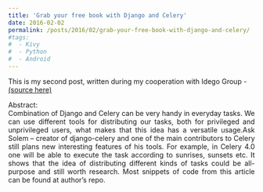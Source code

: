 ```yaml
---
title: 'Grab your free book with Django and Celery'
date: 2016-02-02
permalink: /posts/2016/02/grab-your-free-book-with-django-and-celery/
#tags:
#  - Kivy
#  - Python
#  - Android
---
```


This is my second post, written during my cooperation with Idego Group - <a href="https://idego-group.com/blog/grab-your-free-book-with-django-and-celery/" target="_blank">(source here)</a><br/>
<p style="text-align:justify"> 
Abstract:<br/>
Combination of Django and Celery can be very handy in everyday tasks. We can use different tools for distributing our tasks, both for privileged and unprivileged users, what makes that this idea has a versatile usage.Ask Solem – creator of django-celery and one of the main contributors to Celery still plans new interesting features of his tools. For example, in Celery 4.0 one will be able to execute the task according to sunrises, sunsets etc. It shows that the idea of distributing different kinds of tasks could be all-purpose and still worth research.
Most snippets of code from this article can be found at author’s repo.
</p>
